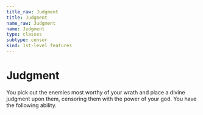 ```yaml
---
title_raw: Judgment
title: Judgment
name_raw: Judgment
name: Judgment
type: classes
subtype: censor
kind: 1st-level features
---
```


# Judgment

You pick out the enemies most worthy of your wrath and place a divine judgment upon them, censoring them with the power of your god. You have the following ability.
